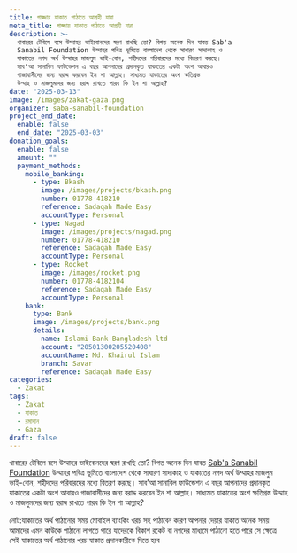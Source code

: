 ```yaml
---
title: গাজ্জায় যাকাত পাঠাতে আগ্রহী যারা
meta_title: গাজ্জায় যাকাত পাঠাতে আগ্রহী যারা
description: >-
  খাবারের টেবিলে বসে উম্মাহর ভাইবোনদের স্বরণ রাখছি তো? বিগত অনেক দিন যাবত Sab'a
  Sanabil Foundation উম্মাহর পবিত্র ভূমিতে বাংলাদেশ থেকে সাধারণ সাদাকাহ ও
  যাকাতের নগদ অর্থ উম্মাহর মাজলুম ভাই-বোন, শহীদদের পরিবারদের মধ্যে বিতরণ করছে।
  সাব'আ সানাবিল ফাউন্ডেশন এ বছর আপনাদের প্রদানকৃত যাকাতের একটা অংশ আবারও
  গাজাবাসীদের জন্য বরাদ্দ করবেন ইন শা আল্লাহ। সাধ্যমত যাকাতের অংশ ক্ষতিগ্রস্ত
  উম্মাহ ও মাজলুমদের জন্য বরাদ্দ রাখতে পারব কি ইন শা আল্লাহ?
date: "2025-03-13"
image: /images/zakat-gaza.png
organizer: saba-sanabil-foundation
project_end_date:
  enable: false
  end_date: "2025-03-03"
donation_goals:
  enable: false
  amount: ""
  payment_methods:
    mobile_banking:
      - type: Bkash
        image: /images/projects/bkash.png
        number: 01778-418210
        reference: Sadaqah Made Easy
        accountType: Personal
      - type: Nagad
        image: /images/projects/nagad.png
        number: 01778-418210
        reference: Sadaqah Made Easy
        accountType: Personal
      - type: Rocket
        image: /images/rocket.png
        number: 01778-4182104
        reference: Sadaqah Made Easy
        accountType: Personal
    bank:
      type: Bank
      image: /images/projects/bank.png
      details:
        name: Islami Bank Bangladesh ltd
        account: "20501300205520408"
        accountName: Md. Khairul Islam
        branch: Savar
        reference: Sadaqah Made Easy
categories:
  - Zakat
tags:
  - Zakat
  - যাকাত
  - রমাদান
  - Gaza
draft: false
---
```


খাবারের টেবিলে বসে উম্মাহর ভাইবোনদের স্বরণ রাখছি তো? বিগত অনেক দিন যাবত [Sab'a Sanabil Foundation](https://www.facebook.com/SabaSanabilFoundation?__cft__[0]=AZVECQonxeathZ5CphP0nP6B7emOKVGO0jsaDxFi3b40kWnAUy9h3i5t6vZwdQp1cacgGZ1-bsxUBM6er7DZh_LVOwwg_-D9JXSrkZ2AFM-yJVvkaI8PfCuPBOpcGrO2tOQvdQAfmutcs-b9lb9N-IVULlLVbb7ITr9UGJBZx7riyXd19I0Z9v97kDHozj4U4Pvn0GDfLs8aYmr1sm0XGksW-yhAG_xG6ofVo_vYjKAO3A&__tn__=-]K-R) উম্মাহর পবিত্র ভূমিতে বাংলাদেশ থেকে সাধারণ সাদাকাহ ও যাকাতের নগদ অর্থ উম্মাহর মাজলুম ভাই-বোন, শহীদদের পরিবারদের মধ্যে বিতরণ করছে। সাব'আ সানাবিল ফাউন্ডেশন এ বছর আপনাদের প্রদানকৃত যাকাতের একটা অংশ আবারও গাজাবাসীদের জন্য বরাদ্দ করবেন ইন শা আল্লাহ। সাধ্যমত যাকাতের অংশ ক্ষতিগ্রস্ত উম্মাহ ও মাজলুমদের জন্য বরাদ্দ রাখতে পারব কি ইন শা আল্লাহ?

নোট:যাকাতের অর্থ পাঠানোর সময় মোবাইল ব্যাংকিং খরচ সহ পাঠাবেন কারণ আপনার দেয়ার যাকাত অনেক সময় আমাদের এমন কাউকে পাঠানো লাগতে পারে যাদেরকে বিকাশ রকেট বা নগদের মাধ্যমে পাঠানো হতে পারে সে ক্ষেত্রে সেই যাকাতের অর্থ পাঠানোর খরচ যাকাত প্রদানকারীকে দিতে হবে
